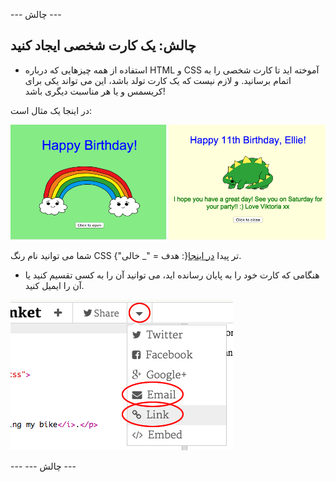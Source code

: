 \--- چالش \---

## چالش: یک کارت شخصی ایجاد کنید

+ استفاده از همه چیزهایی که درباره HTML و CSS آموخته اید تا کارت شخصی را به اتمام برسانید. و لازم نیست که یک کارت تولد باشد، این می تواند یکی برای کریسمس و یا هر مناسبت دیگری باشد!

در اینجا یک مثال است:

![تصویری](images/birthday-final.png)

شما می توانید نام رنگ CSS تر پیدا [در اینجا](http://jumpto.cc/colours){: هدف = "_ خالی"}.

+ هنگامی که کارت خود را به پایان رسانده اید، می توانید آن را به کسی تقسیم کنید یا آن را ایمیل کنید.

![تصویری](images/birthday-share.png)

\--- \--- چالش \---